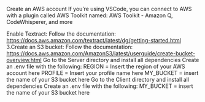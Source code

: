 Create an AWS account
If you’re using VSCode, you can connect to AWS with a plugin called AWS Toolkit named: AWS Toolkit - Amazon Q, CodeWhisperer, and more

Enable Textract:
Follow the documentation:
https://docs.aws.amazon.com/textract/latest/dg/getting-started.html
       3.Create an S3 bucket:
Follow the documentation:
https://docs.aws.amazon.com/AmazonS3/latest/userguide/create-bucket-overview.html
Go to the Server directory and install all dependencies
Create an .env file with the following:
REGION = Insert the region of your AWS account here
PROFILE = Insert your profile name here
MY_BUCKET = insert the name of your S3 bucket here
Go to the Client directory and install all dependencies
Create an .env file with the following:
MY_BUCKET = insert the name of your S3 bucket here
